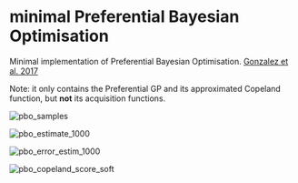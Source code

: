 # minimal Preferential Bayesian Optimisation
Minimal implementation of Preferential Bayesian Optimisation. [Gonzalez et al. 2017](https://arxiv.org/abs/1704.03651)

Note: it only contains the Preferential GP and its approximated Copeland function, but **not** its acquisition functions.

![pbo_samples](https://user-images.githubusercontent.com/1292230/70983443-685e2a00-20c1-11ea-9771-5fdfbc0f44fc.png)

![pbo_estimate_1000](https://user-images.githubusercontent.com/1292230/70983442-685e2a00-20c1-11ea-9ae5-a3c94dbca071.png)

![pbo_error_estim_1000](https://user-images.githubusercontent.com/1292230/70983440-685e2a00-20c1-11ea-9e7f-f001601d7926.png)

![pbo_copeland_score_soft](https://user-images.githubusercontent.com/1292230/70983439-67c59380-20c1-11ea-9381-2df37ab91de4.png)

